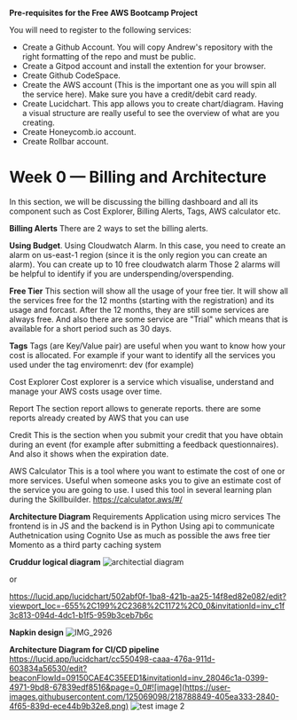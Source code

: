**Pre-requisites for the Free AWS Bootcamp Project**

You will need to register to the following services:

- Create a Github Account. You will copy Andrew's repository with the right formatting of the repo and must be public.
- Create a Gitpod account and install the extention for your browser.
- Create Github CodeSpace.
- Create the AWS account (This is the important one as you will spin all the service here). Make sure you have a credit/debit card ready.
- Create Lucidchart. This app allows you to create chart/diagram. Having a visual structure are really useful to see the overview of what are you creating.
- Create Honeycomb.io account.
- Create Rollbar account.


# Week 0 — Billing and Architecture
In this section, we will be discussing the billing dashboard and all its component such as Cost Explorer, Billing Alerts, Tags, AWS calculator etc.

**Billing Alerts**
There are 2 ways to set the billing alerts.

**Using Budget**.
Using Cloudwatch Alarm. In this case, you need to create an alarm on us-east-1 region (since it is the only region you can create an alarm). You can create up to 10 free cloudwatch alarm
Those 2 alarms will be helpful to identify if you are underspending/overspending.

**Free Tier**
This section will show all the usage of your free tier. It will show all the services free for the 12 months (starting with the registration) and its usage and forcast. After the 12 months, they are still some services are always free. And also there are some service are "Trial" which means that is available for a short period such as 30 days.

**Tags**
Tags (are Key/Value pair) are useful when you want to know how your cost is allocated. For example if your want to identify all the services you used under the tag enviromenrt: dev (for example)

Cost Explorer
Cost explorer is a service which visualise, understand and manage your AWS costs usage over time.

Report
The section report allows to generate reports. there are some reports already created by AWS that you can use

Credit
This is the section when you submit your credit that you have obtain during an event (for example after submitting a feedback questionnaires). And also it shows when the expiration date.

AWS Calculator
This is a tool where you want to estimate the cost of one or more services. Useful when someone asks you to give an estimate cost of the service you are going to use. I used this tool in several learning plan during the Skillbuilder. https://calculator.aws/#/

**Architecture Diagram**
Requirements
Application using micro services
The frontend is in JS and the backend is in Python
Using api to communicate
Authetnication using Cognito
Use as much as possible the aws free tier
Momento as a third party caching system

**Cruddur logical diagram**
![architectial diagram](https://user-images.githubusercontent.com/125069098/218807933-4e7e27c5-96e8-4a19-b3d3-2f73ffd36379.png)

or

https://lucid.app/lucidchart/502abf0f-1ba8-421b-aa25-14f8ed82e082/edit?viewport_loc=-655%2C199%2C2368%2C1172%2C0_0&invitationId=inv_c1f3c813-094d-4dc1-b1f5-959b3ceb7b6c

**Napkin design**
![IMG_2926](https://user-images.githubusercontent.com/125069098/218804640-721831a0-bb3a-4a8d-a3c9-db57ff805c6c.JPG)



**Architecture Diagram for CI/CD pipeline**
https://lucid.app/lucidchart/cc550498-caaa-476a-911d-603834a56530/edit?beaconFlowId=09150CAE4C35EED1&invitationId=inv_28046c1a-0399-4971-9bd8-67839edf8516&page=0_0#![image](https://user-images.githubusercontent.com/125069098/218788849-405ea333-2840-4f65-839d-ece44b9b32e8.png)
![test image 2](https://user-images.githubusercontent.com/125069098/218806448-15c099ae-f35c-4331-9364-5fb6bd47e478.png)


